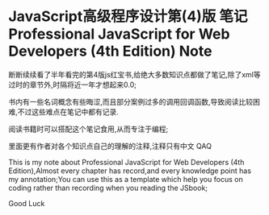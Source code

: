 # JavaScript高级程序设计第(4)版 笔记  Professional JavaScript for Web Developers (4th Edition) Note

断断续续看了半年看完的第4版js红宝书,给绝大多数知识点都做了笔记,除了xml等过时的章节外,时隔将近一年才想起来0.0;

书内有一些名词概念有些晦涩,而且部分案例过多的调用回调函数,导致阅读比较困难,不过这些难点在笔记中都有记录.

阅读书籍时可以搭配这个笔记食用,从而专注于编程;

里面更有作者对各个知识点自己的理解的注释,注释只有中文 QAQ

This is my note about Professional JavaScript for Web Developers (4th Edition),Almost every chapter has  record,and every knowledge point has my annotation;You can use this as a template which help  you focus on coding rather than recording when you reading the JSbook;

Good Luck
